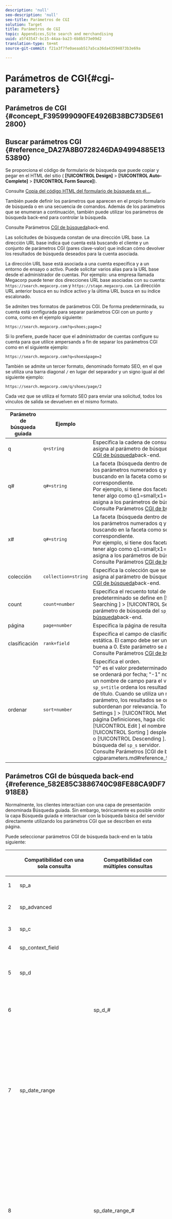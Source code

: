 ```yaml
---
description: 'null'
seo-description: 'null'
seo-title: Parámetros de CGI
solution: Target
title: Parámetros de CGI
topic: Appendices,Site search and merchandising
uuid: a5f43547-bc15-44aa-ba23-6b8b573e09d2
translation-type: tm+mt
source-git-commit: f21a3f7fe0aeaab517a5ca36da43594873b3e69a

---
```



# Parámetros de CGI{#cgi-parameters}

## Parámetros de CGI {#concept_F395999090FE4926B38BC73D5E612800}

## Buscar parámetros CGI {#reference_DA27A8B0728246DA94994885E1353890}

Se proporciona el código de formulario de búsqueda que puede copiar y pegar en el HTML del sitio ( **[!UICONTROL Design]** > **[!UICONTROL Auto-Complete]** > **[!UICONTROL Form Source]**).

Consulte [Copia del código HTML del formulario de búsqueda en el...](../c-about-auto-complete.md#task_A3A01EA800F24C0AA33902387E0362C7).

También puede definir los parámetros que aparecen en el propio formulario de búsqueda o en una secuencia de comandos. Además de los parámetros que se enumeran a continuación, también puede utilizar los parámetros de búsqueda back-end para controlar la búsqueda.

Consulte Parámetros [CGI de búsqueda](../c-appendices/c-cgiparameters.md#reference_582E85C3886740C98FE88CA9DF7918E8)back-end.

Las solicitudes de búsqueda constan de una dirección URL base. La dirección URL base indica qué cuenta está buscando el cliente y un conjunto de parámetros CGI (pares clave-valor) que indican cómo devolver los resultados de búsqueda deseados para la cuenta asociada.

La dirección URL base está asociada a una cuenta específica y a un entorno de ensayo o activo. Puede solicitar varios alias para la URL base desde el administrador de cuentas. Por ejemplo: una empresa llamada Megacorp puede tener dos direcciones URL base asociadas con su cuenta: `https://search.megacorp.com` y `https://stage.megacorp.com`. La dirección URL anterior busca en su índice activo y la última URL busca en su índice escalonado.

Se admiten tres formatos de parámetros CGI. De forma predeterminada, su cuenta está configurada para separar parámetros CGI con un punto y coma, como en el ejemplo siguiente:

`https://search.megacorp.com?q=shoes;page=2`

Si lo prefiere, puede hacer que el administrador de cuentas configure su cuenta para que utilice ampersands a fin de separar los parámetros CGI como en el siguiente ejemplo:

`https://search.megacorp.com?q=shoes&page=2`

También se admite un tercer formato, denominado formato SEO, en el que se utiliza una barra diagonal `/` en lugar del separador y un signo igual al del siguiente ejemplo:

`https://search.megacorp.com/q/shoes/page/2`

Cada vez que se utiliza el formato SEO para enviar una solicitud, todos los vínculos de salida se devuelven en el mismo formato.

| Parámetro de búsqueda guiada | Ejemplo | Descripción |
|--- |--- |--- |
| q | `q=string` | Especifica la cadena de consulta para la búsqueda. Este parámetro se asigna al parámetro de búsqueda del `sp_q` servidor.  Consulte Parámetros [CGI de búsqueda](../c-appendices/c-cgiparameters.md#reference_582E85C3886740C98FE88CA9DF7918E8)back-end. |
| q# | `q#=string` | La faceta (búsqueda dentro de un campo determinado) se realiza mediante los parámetros numerados q y x.  El parámetro q define el término que está buscando en la faceta como se indica en el parámetro x numerado correspondiente.<br>Por ejemplo, si tiene dos facetas con nombres de tamaño y color, puede tener algo como q1=small;x1=size;q2=red;x2=color.  Este parámetro se asigna a los parámetros de búsqueda del `sp_q_exact_#` servidor.  <br>Consulte Parámetros [CGI de búsqueda](../c-appendices/c-cgiparameters.md#reference_582E85C3886740C98FE88CA9DF7918E8)back-end. |
| x# | `q#=string` | La faceta (búsqueda dentro de un campo determinado) se realiza mediante los parámetros numerados q y x.  El parámetro q define el término que está buscando en la faceta como se indica en el parámetro x numerado correspondiente. <br>Por ejemplo, si tiene dos facetas con nombres de tamaño y color, puede tener algo como q1=small;x1=size;q2=red;x2=color.  Este parámetro se asigna a los parámetros de búsqueda del `sp_x_#` servidor.  <br>Consulte Parámetros [CGI de búsqueda](../c-appendices/c-cgiparameters.md#reference_582E85C3886740C98FE88CA9DF7918E8)back-end. |
| colección | `collection=string` | Especifica la colección que se usará para la búsqueda.  Este parámetro se asigna al parámetro de búsqueda del `sp_k` servidor.  Consulte Parámetros [CGI de búsqueda](../c-appendices/c-cgiparameters.md#reference_582E85C3886740C98FE88CA9DF7918E8)back-end. |
| count | `count=number` | Especifica el recuento total de resultados que se muestran.  El valor predeterminado se define en [!UICONTROL Settings ] > [!UICONTROL Searching ] > [!UICONTROL Searches ]. .  Este parámetro se asigna al parámetro de búsqueda del `sp_c` servidor.  Consulte Parámetros [CGI de búsqueda](../c-appendices/c-cgiparameters.md#reference_582E85C3886740C98FE88CA9DF7918E8)back-end. |
| página | `page=number` | Especifica la página de resultados que se devuelven. |
| clasificación | `rank=field` | Especifica el campo de clasificación que se usará para la clasificación estática.  El campo debe ser un campo de tipo Clasificación con relevancia buena a 0.  Este parámetro se asigna al parámetro `sp_sr` back-end.  Consulte Parámetros [CGI de búsqueda](../c-appendices/c-cgiparameters.md#reference_582E85C3886740C98FE88CA9DF7918E8)back-end. |
| ordenar | `sort=number` | Especifica el orden.<br>&quot;0&quot; es el valor predeterminado y ordena por puntuación de relevancia; &quot;1&quot; se ordenará por fecha; &quot;-1&quot; no se ordena.  Los usuarios pueden especificar un nombre de campo para el valor del `sp_s` parámetro.  Por ejemplo, `sp_s=title` ordena los resultados según los valores contenidos en el campo de título. Cuando se utiliza un nombre de campo para el valor de un ` sp_s ` parámetro, los resultados se ordenan por ese campo y luego se subordenan por relevancia.  To enable this feature, click [!UICONTROL Settings ] > [!UICONTROL Metadata ] > [!UICONTROL Definitions ]. En la página Definiciones, haga clic [!UICONTROL Add New Field ] o haga clic en [!UICONTROL Edit ] el nombre de un campo concreto. En la lista [!UICONTROL Sorting ] desplegable, seleccione [!UICONTROL Ascending ] o [!UICONTROL Descending ]. Este parámetro se asigna al parámetro de búsqueda del `sp_s` servidor. <br>Consulte Parámetros [CGI de búsqueda]back-end.(../c-appendices/c-cgiparameters.md#reference_582E85C3886740C98FE88CA9DF7918E8). |

## Parámetros CGI de búsqueda back-end {#reference_582E85C3886740C98FE88CA9DF7918E8}

Normalmente, los clientes interactúan con una capa de presentación denominada Búsqueda guiada. Sin embargo, teóricamente es posible omitir la capa Búsqueda guiada e interactuar con la búsqueda básica del servidor directamente utilizando los parámetros CGI que se describen en esta página.

Puede seleccionar parámetros CGI de búsqueda back-end en la tabla siguiente:
<table> 
 <thead> 
  <tr> 
   <th colname="col1" class="entry"> </th> 
   <th colname="col2" class="entry"> <p>Compatibilidad con una sola consulta </p> </th> 
   <th colname="col03" class="entry"> <p>Compatibilidad con múltiples consultas </p> </th> 
   <th colname="col3" class="entry"> <p>Ejemplos </p> </th> 
   <th colname="col4" class="entry"> <p>Descripción </p> </th> 
  </tr> 
 </thead>
 <tbody> 
  <tr> 
   <td colname="col1"> <p>1 </p> </td> 
   <td colname="col2"> <p>sp_a </p> </td> 
   <td colname="col03"> <p> </p> </td> 
   <td colname="col3"> <p> <span class="codeph"> sp_a= cadena </span> </p> </td> 
   <td colname="col4"> <p>Especifica la cadena de número de cuenta. Este parámetro es obligatorio y debe ser una cadena de número de cuenta válida. Puede encontrar la cadena del número de cuenta en <span class="uicontrol"> Configuración </span> &gt; Opciones de cuenta <span class="uicontrol"> &gt; </span> Configuración de la cuenta <span class="uicontrol"> </span>. </p> </td> 
  </tr> 
  <tr> 
   <td colname="col1"> <p>2 </p> </td> 
   <td colname="col2"> <p>sp_advanced </p> </td> 
   <td colname="col03"> <p> </p> </td> 
   <td colname="col3"> <p> <span class="codeph"> sp_advanced= 0 o 1 </span> </p> </td> 
   <td colname="col4"> <p>Si <span class="codeph"> sp_advanced=1 </span> se envía con una consulta, se utiliza para el formulario de búsqueda todo el código entre la etiqueta <span class="codeph"> &lt;search-if-advanced&gt; </span> y la etiqueta <span class="codeph"> &lt;/search-if-advanced&gt; </span> de la plantilla de búsqueda. Se ignora todo el código entre la etiqueta <span class="codeph"> &lt;search-if-not-advanced&gt; </span> y la etiqueta <span class="codeph"> &lt;/search-if-not-advanced&gt; </span> . Si se envía <span class="codeph"> sp_advanced=0 </span> (o cualquier otro valor), se ignora el bloque de plantilla &lt;search-if-advanced&gt; y se utiliza el bloque de plantilla &lt;search-if-not-advanced&gt;. </p> </td> 
  </tr> 
  <tr> 
   <td colname="col1"> <p>3 </p> </td> 
   <td colname="col2"> <p>sp_c </p> </td> 
   <td colname="col03"> <p> </p> </td> 
   <td colname="col3"> <p> <span class="codeph"> sp_c= número </span> </p> </td> 
   <td colname="col4"> <p>Especifica el recuento total de resultados que se van a mostrar. El valor predeterminado es 10. </p> </td> 
  </tr> 
  <tr> 
   <td colname="col1"> <p>4 </p> </td> 
   <td colname="col2"> <p>sp_context_field </p> </td> 
   <td colname="col03"> <p> </p> </td> 
   <td colname="col3"> <p> <code> sp_context_field= <i>field</i> </code> </p> </td> 
   <td colname="col4"> <p>Recopila información contextual para el campo dado. La información recopilada se muestra en los resultados de la búsqueda mediante la etiqueta de plantilla <span class="codeph"> &lt;search-context&gt; </span> . El valor predeterminado es <span class="codeph">body </span>. </p> </td> 
  </tr> 
  <tr> 
   <td colname="col1"> <p>5 </p> </td> 
   <td colname="col2"> <p>sp_d </p> </td> 
   <td colname="col03"> <p> </p> </td> 
   <td colname="col3"> <p> <span class="codeph"> sp_d= type </span> </p> </td> 
   <td colname="col4"> <p>Especifica el tipo de búsqueda de intervalo de fechas que se va a realizar. Los valores posibles para el tipo son cualquiera, lo que significa que no se realiza una búsqueda de intervalo de fechas, personalizado, lo que indica que se debe utilizar el valor de <span class="codeph"> sp_date_range </span> para determinar las fechas de búsqueda, y específico, lo que indica que los valores de <span class="codeph"> sp_start_day </span>, <span class="codeph"> sp_start_month </span>, <span class="codeph"> sp_start_year </span>, <span class="codeph"> sp_end_day </span><span class="codeph"> </span><span class="codeph"> </span> , sp_end_month y ss_end_year_year_year_year_ańana_aaaeo. para determinar el intervalo de fechas que se va a buscar. <span class="codeph"> sp_d </span> sólo es necesario si el formulario de búsqueda contiene la opción de buscar por un intervalo personalizado (por medio de <span class="codeph"> sp_date_range </span>) o por un intervalo de fechas de inicio y finalización específico. </p> </td> 
  </tr> 
  <tr> 
   <td colname="col1"> <p>6 </p> </td> 
   <td colname="col2"> <p> </p> </td> 
   <td colname="col03"> <p> sp_d_# </p> </td> 
   <td colname="col3"> <p> <span class="codeph"> sp_d_#= type </span> </p> </td> 
   <td colname="col4"> <p>Especifica el tipo de búsqueda de intervalo de fechas para la consulta <span class="codeph"> sp_q_# </span> correspondiente. El "#" se sustituye por un número entre 1 y 16 (por ejemplo, <span class="codeph"> sp_d_8 </span>, se aplica a la consulta numerada <span class="codeph"> sp_q_8 </span>). </p> <p>Puede establecer <span class="codeph"> el tipo </span> en cualquiera, lo que significa que no debe realizar una búsqueda de intervalo de fechas, personalizada, lo que indica que el valor de <span class="codeph"> sp_date_range_# </span> se utiliza para determinar las fechas de búsqueda y específicas, lo que indica que los valores en <span class="codeph"> sp_q_min_day_# </span>, <span class="codeph"> sp_q_min_month_# </span>, <span class="codeph"> sp_q_min_year_# </span><span class="codeph"> </span><span class="codeph"> </span><span class="codeph"> </span> , sp_q_max_day_# , sp_q_max_month_# , y sp__max_year_#  deben utilizarse para determinar el intervalo de fechas. El uso de <span class="codeph"> sp_d_# </span> sólo es necesario si el formulario de búsqueda contiene la opción de buscar por un intervalo personalizado (mediante <span class="codeph"> sp_date_range_# </span>) o por un intervalo de fechas de inicio y finalización específico. </p> </td> 
  </tr> 
  <tr> 
   <td colname="col1"> <p>7 </p> </td> 
   <td colname="col2"> <p>sp_date_range </p> </td> 
   <td colname="col03"> <p> </p> </td> 
   <td colname="col3"> <p> <code> sp_date_range= <i>number</i> </code> </p> </td> 
   <td colname="col4"> <p>Especifica un intervalo de fechas predefinido para aplicar a la búsqueda. Los valores buenos o iguales a cero especifican el número de días que se buscarán antes de hoy — por ejemplo, un valor de "0" especifica "hoy", un valor de "1" especifica "hoy y ayer", un valor de "30" especifica "en los últimos 30 días", y así sucesivamente. </p> <p>Los valores por debajo de cero especifican un intervalo personalizado de la siguiente manera: </p> <p>-1 = "Ninguno", lo mismo que especificar sin intervalo de fechas. </p> <p>-2 = "Esta semana", que busca de domingo a sábado de la semana actual. </p> <p>-3 = "Última semana", que busca de domingo a sábado de la semana anterior a la semana actual. </p> <p>-4 = "Este mes", que busca fechas dentro del mes actual. </p> <p>-5 = "Último mes", que busca fechas dentro del mes anterior al mes actual. </p> <p>-6 = "Este año", que busca fechas dentro del año actual. </p> <p>-7 = "Último año", que busca fechas dentro del año anterior al año en curso. </p> </td> 
  </tr> 
  <tr> 
   <td colname="col1"> <p>8 </p> </td> 
   <td colname="col2"> <p> </p> </td> 
   <td colname="col03"> <p>sp_date_range_# </p> </td> 
   <td colname="col3"> <p> <code> sp_date_range_#= <i>number</i> </code> </p> </td> 
   <td colname="col4"> <p>Especifica un intervalo de fechas predefinido para aplicar a la consulta <span class="codeph"> sp_q_# </span> correspondiente. El "#" se sustituye por un número entre 1 y 16 (por ejemplo, <span class="codeph"> sp_date_range_8 </span>, se aplica a la consulta numerada <span class="codeph"> sp_q_8 </span>). </p> <p>Los valores buenos o iguales a cero especifican el número de días de búsqueda anteriores a hoy. Por ejemplo, un valor de 0 especifica hoy; un valor de 1 especifica hoy y ayer; un valor de 30 especifica en los últimos 30 días, y así sucesivamente. </p> <p>Los valores por debajo de cero especifican un intervalo personalizado de la siguiente manera: </p> <p>-1 = "Ninguno", lo mismo que especificar sin intervalo de fechas. </p> <p>-2 = "Esta semana", que busca de domingo a sábado de la semana actual. </p> <p>-3 = "Última semana", que busca de domingo a sábado de la semana anterior a la semana actual. </p> <p>-4 = "Este mes", que busca fechas dentro del mes actual. </p> <p>-5 = "Último mes", que busca fechas dentro del mes anterior al mes actual. </p> <p>-6 = "Este año", que busca fechas dentro del año actual. </p> <p>-7 = "Último año", que busca fechas dentro del año anterior al año en curso. </p> </td> 
  </tr> 
  <tr> 
   <td colname="col1"> <p>9 </p> </td> 
   <td colname="col2"> <p>sp_dedupe_field </p> </td> 
   <td colname="col03"> <p> </p> </td> 
   <td colname="col3"> <p> <code> sp_dedupe_field= <i>fieldname</i> </code> </p> </td> 
   <td colname="col4"> <p>Especifica un solo campo en el que se desduplicarán los resultados de la búsqueda. Todos los resultados duplicados de ese campo se eliminan de los resultados de búsqueda. Por ejemplo, si para <span class="codeph"> sp_dedupe_field=title </span>, solo se muestra el resultado superior de un título determinado en los resultados de la búsqueda (ningún resultado tendrá el mismo contenido de campo de título). Para los campos de tipo multivalor (lista de permitidos), se utiliza todo el contenido del campo para la comparación. Sólo se puede especificar un campo. No se permite un "calificador de tabla" en el nombre del campo. </p> </td> 
  </tr> 
  <tr> 
   <td colname="col1"> <p>10 </p> </td> 
   <td colname="col2"> <p>sp_e </p> </td> 
   <td colname="col03"> <p> </p> </td> 
   <td colname="col3"> <p> <span class="codeph"> sp_e= número </span> </p> </td> 
   <td colname="col4"> <p>Especifica que la expansión automática de comodines debe realizarse para cualquier palabra de la cadena de consulta con más de caracteres numéricos. En otras palabras, <span class="codeph"> sp_e=5 </span> especifica que las palabras con 5 o más caracteres, como "consulta" o "número", deben expandirse con el carácter comodín '*', haciendo que la búsqueda sea equivalente a una búsqueda de "consulta*" o "número*". Las palabras con menos caracteres no se expanden, por lo que una búsqueda de "palabra" no tendría expansión automática de comodines. </p> </td> 
  </tr> 
  <tr> 
   <td colname="col1"> <p>11 </p> </td> 
   <td colname="col2"> <p> </p> </td> 
   <td colname="col03"> <p> sp_e_# </p> </td> 
   <td colname="col3"> <p> <span class="codeph"> sp_e_#= número </span> </p> </td> 
   <td colname="col4"> <p>Especifica que la expansión automática de caracteres comodín se produce para cualquier palabra de la cadena de consulta <span class="codeph"> sp_q_# </span> correspondiente con más de caracteres numéricos. En otras palabras, <span class="codeph"> sp_e_2=5 </span> especifica que las palabras con cinco o más caracteres en la cadena de consulta <span class="codeph"> sp_q_2 </span> , como "consulta" o "número", deben expandirse con el carácter comodín ' <span class="codeph"> * </span>', lo que equivale a una búsqueda de "consulta*" o "número*". Las palabras con menos caracteres no se expanden, por lo tanto una búsqueda de "palabra" en <span class="codeph"> sp_q_2 </span> no tendría expansión automática de comodines. </p> </td> 
  </tr> 
  <tr> 
   <td colname="col1"> <p>12 </p> </td> 
   <td colname="col2"> <p>sp_end_day, sp_end_month, sp_end_year </p> </td> 
   <td colname="col03"> <p> </p> </td> 
   <td colname="col3"> <p> <code> sp_end_day= <i>number</i>,sp_end_month= <i>number</i>, sp_end_year= <i>number</i> </code> </p> </td> 
   <td colname="col4"> <p>Este triplete de valores especifica el intervalo de fechas de finalización de la búsqueda y debe proporcionarse como un conjunto. </p> </td> 
  </tr> 
  <tr> 
   <td colname="col1"> <p>13 </p> </td> 
   <td colname="col2"> <p>sp_f </p> </td> 
   <td colname="col03"> <p> </p> </td> 
   <td colname="col3"> <p> <span class="codeph"> sp_f= cadena </span> </p> </td> 
   <td colname="col4"> <p>Especifica el conjunto de caracteres de las cadenas de parámetros de consulta (como <span class="codeph"> sp_q </span>). Esta cadena siempre debe coincidir con el conjunto de caracteres de la página que contiene el formulario de búsqueda. </p> </td> 
  </tr> 
  <tr> 
   <td colname="col1"> <p>14 </p> </td> 
   <td colname="col2"> <p>sp_field_table </p> </td> 
   <td colname="col03"> <p> </p> </td> 
   <td colname="col3"> <p> <code> sp_field_ table=table: field,field... </code> </p> </td> 
   <td colname="col4"> <p>Define una tabla de datos lógica que consta de los campos dados. Por ejemplo, una tabla con el nombre "elementos" que consta de los campos "color", "tamaño" y "precio" se definiría de la siguiente manera: </p> <p> <span class="codeph"> sp_field_table=items:color,tamaño,precio </span> </p> <p>Las tablas lógicas son más útiles junto con los campos que tienen activada la opción "Permitir listas" (en Configuración <span class="uicontrol"> &gt; </span> Metadatos <span class="uicontrol"> &gt; </span> Definiciones <span class="uicontrol"> </span>). Todos los parámetros CGI y las etiquetas de plantilla que toman un nombre de campo como valor pueden especificar opcionalmente un nombre de tabla seguido de "". antes del nombre del campo (por ejemplo, <span class="codeph"> sp_x_1=tablename.fieldname </span>). </p> <p>Por ejemplo, para realizar una búsqueda de documentos que contengan uno o varios elementos "rojos" en el tamaño "grande" (donde los elementos se representan como filas paralelas de metadatos), puede utilizar lo siguiente: </p> <p> <code> sp_q_exact_1=red&amp;sp_x_1=items.color&amp; sp_q_exact_2=large&amp;sp_x_2=items.size&amp;sp_field_table=items:color,size,price </code> </p> </td> 
  </tr> 
  <tr> 
   <td colname="col1"> <p>15 </p> </td> 
   <td colname="col2"> sp_i </td> 
   <td colname="col03"> <p> </p> </td> 
   <td colname="col3"> <p> <span class="codeph"> sp_i= <span class="varname"> valor </span></span> </p> </td> 
   <td colname="col4"> <p>Omite la búsqueda cuando se generan informes. </p> <p>Utilice esta consulta para enmascarar determinadas búsquedas del servidor, como las búsquedas que generó el usuario o las búsquedas que genera un administrador en el centro de miembros. Dado que un usuario final no genera estos tipos de búsquedas, no se muestran en varios informes de Adobe Search&amp;Promote. </p> <p>Los valores válidos son <span class="codeph"> sp_i=1 </span> y <span class="codeph"> sp_i=2 </span>. </p> </td> 
  </tr> 
  <tr> 
   <td colname="col1"> <p>16 </p> </td> 
   <td colname="col2"> <p>sp_k </p> </td> 
   <td colname="col03"> <p> </p> </td> 
   <td colname="col3"> <p> <span class="codeph"> sp_k= cadena </span> </p> </td> 
   <td colname="col4"> <p> Especifica la colección que se usará para la búsqueda. El valor predeterminado no es ninguna colección, lo que significa que la búsqueda debe incluir todo el sitio. </p> <p>Consulte <a href="../c-appendices/c-searchforms.md#reference_5A079AEEEFB84457892EF0870D0605C3" type="reference" format="dita" scope="local"> Uso de colecciones en formularios de búsqueda </a>. </p> </td> 
  </tr> 
  <tr> 
   <td colname="col1"> <p>17 </p> </td> 
   <td colname="col2"> <p>sp_l </p> </td> 
   <td colname="col03"> <p> </p> </td> 
   <td colname="col3"> <p> <span class="codeph"> sp_l= cadena </span> </p> </td> 
   <td colname="col4"> <p>Especifica el idioma de las cadenas de parámetros de consulta (como <span class="codeph"> sp_q </span>). La <i> cadena <span class="codeph"> </span></i> debe ser un ID de configuración regional estándar que contenga un código de idioma ISO-639, seguido opcionalmente por un código de país ISO-3166. Por ejemplo, "en" o "en_US" para inglés o "ja" o "ja_JP" para japonés. </p> </td> 
  </tr> 
  <tr> 
   <td colname="col1"> <p>18 </p> </td> 
   <td colname="col2"> <p>sp_literal </p> </td> 
   <td colname="col03"> <p> </p> </td> 
   <td colname="col3"> <p> <span class="codeph"> sp_literal= 0 o 1 </span> </p> </td> 
   <td colname="col4"> <p> Al establecer <span class="codeph"> sp_literal=1 </span> se desactivan temporalmente todas las funciones que puedan interpretar las palabras de la consulta. Con este parámetro, solo coinciden las palabras literales de la consulta, independientemente de los sinónimos, los formularios de palabras alternativas y la coincidencia de sonido. </p> <p>Tenga en cuenta que <span class="codeph"> sp_literal=0 no </span> tiene significado y se omite si se utiliza. </p> <p>Consulte <a href="../c-about-linguistics-menu/c-about-dictionaries.md#concept_B8028B71EC8144669614C64578EDB034" type="concept" format="dita" scope="local"> Acerca de los diccionarios </a>. </p> </td> 
  </tr> 
  <tr> 
   <td colname="col1"> <p>19 </p> </td> 
   <td colname="col2"> <p>sp_m </p> </td> 
   <td colname="col03"> <p> </p> </td> 
   <td colname="col3"> <p> <span class="codeph"> sp_m= número </span> </p> </td> 
   <td colname="col4"> <p> Especifica si se muestran los resúmenes. 1 es sí, 0 es no. El valor predeterminado es 1. </p> </td> 
  </tr> 
  <tr> 
   <td colname="col1"> <p>20 </p> </td> 
   <td colname="col2"> <p>sp_n </p> </td> 
   <td colname="col03"> <p> </p> </td> 
   <td colname="col3"> <p> <span class="codeph"> sp_n= número </span> </p> </td> 
   <td colname="col4"> <p> Especifica el número del resultado que inicia los resultados de búsqueda. El valor predeterminado es 1. </p> </td> 
  </tr> 
  <tr> 
   <td colname="col1"> <p>21 </p> </td> 
   <td colname="col2"> <p>sp_not_found_page </p> </td> 
   <td colname="col03"> <p> </p> </td> 
   <td colname="col3"> <p> <span class="codeph"> sp_not_found_page= url </span> </p> </td> 
   <td colname="col4"> <p> Especifica si se redirige a la dirección URL especificada si no hay resultados de búsqueda. </p> </td> 
  </tr> 
  <tr> 
   <td colname="col1"> <p>22 </p> </td> 
   <td colname="col2"> <p>sp_p </p> </td> 
   <td colname="col03"> <p> </p> </td> 
   <td colname="col3"> <p> <span class="codeph"> sp_p= any/all/phrase </span> </p> </td> 
   <td colname="col4"> <p> Especifica el tipo predeterminado de búsqueda que se va a realizar. El uso de <span class="codeph"> cualquier </span> medio busca documentos que contengan cualquier palabra de la cadena de consulta. El uso de <span class="codeph"> todo </span> significa buscar documentos que contengan todas las palabras de la cadena de consulta. El uso de <span class="codeph"> frase </span> significa que la cadena de consulta se trata como si fuera una frase citada y se omiten todas las comillas escritas por el usuario. </p> <p>Para <span class="codeph"> frase </span> y <span class="codeph"> todo </span>, la especificación de "+" y "-" antes de las palabras de búsqueda está deshabilitada y esos caracteres se omiten. Si <span class="codeph"> sp_p </span> no está presente, o si está establecido en una cadena vacía o cualquiera, se permiten prefijos de palabras estándar "+" y "-". </p> <p>Consulte la descripción de las sugerencias de búsqueda para obtener más información sobre el uso de más ("+") y menos ("-") en las búsquedas. </p> <p>Consulte <a href="../c-about-settings-menu/c-about-searching-menu.md#concept_207105CF26B1448F8A3D223787C56AB8" type="concept" format="dita" scope="local">Acerca de las búsquedas </a>. </p> <p>Consulte el formulario de búsqueda avanzada de ejemplo para ver ejemplos sobre el uso del parámetro <span class="codeph"> sp_p </span> . </p> <p>Consulte <a href="../c-appendices/c-searchforms.md#reference_82E1051918744EBA88A01E9E6AE42C4A" type="reference" format="dita" scope="local"> Ejemplo de formulario de búsqueda avanzada </a>. </p> </td> 
  </tr> 
  <tr> 
   <td colname="col1"> <p>23 </p> </td> 
   <td colname="col2"> <p> </p> </td> 
   <td colname="col03"> <p> sp_p_# </p> </td> 
   <td colname="col3"> <p> <span class="codeph"> sp_p_#= any/all/phrase </span> </p> </td> 
   <td colname="col4"> <p>Especifica el tipo predeterminado de búsqueda que se realizará con la consulta <span class="codeph"> sp_q_# </span> correspondiente. El "#" se sustituye por un número entre 1 y 16 (por ejemplo, <span class="codeph"> sp_p_8 </span> se aplica a la consulta numerada <span class="codeph"> sp_q_8 </span>). El uso de <span class="codeph"> cualquier </span> significa que se devuelven documentos que contienen cualquier palabra de la cadena de consulta. El uso de <span class="codeph"> todo </span> significa que se devuelven documentos que contienen todas las palabras de la cadena de consulta. El uso de <span class="codeph"> frase </span> significa tratar la cadena de consulta como si fuera una frase completa (y se omiten todas las comillas escritas por el usuario). </p> <p>Si especifica <span class="codeph"> todo </span> o <span class="codeph"> frase </span>, se omiten los signos más y menos antes de las palabras de búsqueda. Si <span class="codeph"> sp_p_# </span> se omite, o si se define en una cadena vacía o en cualquier <span class="codeph"> , se permiten los prefijos </span>estándar "+" y "-". </p> </td> 
  </tr> 
  <tr> 
   <td colname="col1"> <p>24 </p> </td> 
   <td colname="col2"> <p>sp_pt </p> </td> 
   <td colname="col03"> <p> </p> </td> 
   <td colname="col3"> <p> <code> sp_pt= <i>exact/equivalent/compatible</i> </code> </p> </td> 
   <td colname="col4"> <p> Especifica el tipo de coincidencia de objetivo que se va a aplicar. El uso de <span class="codeph"> exacto </span> significa que el objetivo de producción solo coincide en documentos que coinciden exactamente con la cadena de consulta dentro del contenido de destino. El uso de <span class="codeph"> equivalentes </span> es igual que exacto, excepto que el orden de las palabras no es importante. El uso de <span class="codeph"> compatible </span> establece automáticamente el tipo de coincidencia de objetivo en función del valor del <span class="codeph"> parámetro sp_p </span> . El uso de <span class="codeph"> exacto </span> se utiliza si <span class="codeph"> sp_p </span> es <span class="codeph"> todo </span> o <span class="codeph"> frase </span>, de lo contrario <span class="codeph"> equivalente </span> . El valor predeterminado de <span class="codeph"> sp_pt </span> es <span class="codeph"> compatible </span>. </p> </td> 
  </tr> 
  <tr> 
   <td colname="col1"> <p>25 </p> </td> 
   <td colname="col2"> <p> </p> </td> 
   <td colname="col03"> <p>sp_pt_# </p> </td> 
   <td colname="col3"> <p> <code> sp_pt_#= <i>exact/equivalent/compatible</i> </code> </p> </td> 
   <td colname="col4"> <p>Especifica el tipo de coincidencia de objetivos que se aplicará con la consulta <span class="codeph"> sp_q_# </span> correspondiente. El "#" se sustituye por un número entre 1 y 16 (por ejemplo, <span class="codeph"> sp_p_8 </span> se aplica a la consulta numerada <span class="codeph"> sp_q_8 </span>). El uso de <span class="codeph"> exacto </span> significa que el objetivo de producción solo coincide en documentos que coinciden exactamente con la cadena de consulta dentro del contenido de destino. El uso de <span class="codeph"> equivalentes </span> es como <span class="codeph"> exacto </span>, excepto que el orden de las palabras no es importante. El uso de <span class="codeph"> compatible </span> establece automáticamente el tipo de coincidencia de objetivo en función del valor del parámetro <span class="codeph"> sp_p_# </span> correspondiente: <span class="codeph"> exacto </span> se utiliza si <span class="codeph"> sp_p_# </span> es todo o frase; de lo contrario, se <span class="codeph"> utiliza </span> equivalente. El valor predeterminado de <span class="codeph"> sp_pt_# </span> es <span class="codeph"> compatible </span>. </p> </td> 
  </tr> 
  <tr> 
   <td colname="col1"> <p>26 </p> </td> 
   <td colname="col2"> <p>sp_q </p> </td> 
   <td colname="col03"> <p> </p> </td> 
   <td colname="col3"> <p> <span class="codeph"> sp_q= cadena </span> </p> </td> 
   <td colname="col4"> <p> Especifica la cadena de consulta para la búsqueda. Una cadena vacía no produce ningún resultado. </p> </td> 
  </tr> 
  <tr> 
   <td colname="col1"> <p>27 </p> </td> 
   <td colname="col2"> <p> </p> </td> 
   <td colname="col03"> <p>sp_q_# </p> </td> 
   <td colname="col3"> <p> <span class="codeph"> sp_q_#= texto </span> </p> </td> 
   <td colname="col4"> <p>Este parámetro permite la creación de varias consultas en los formularios de búsqueda. El parámetro <span class="codeph"> sp_q_# </span> contiene la cadena de consulta que se utilizará en la consulta numerada dada. Una solicitud de búsqueda puede hacer referencia a hasta 16 consultas numeradas diferentes ( <span class="codeph"> sp_q_1 </span> a <span class="codeph"> sp_q_16 </span>). </p> <p>Por ejemplo, al enviar el siguiente formulario se devuelven todos los documentos que contienen las palabras "bueno" y "libros". </p> <p> <code class="syntax html"> Search&nbsp;for:&nbsp;&lt;input&nbsp;type="text"&nbsp;name="sp_q"&nbsp;value="great"&gt; 
      Search&nbsp;for:&nbsp;&lt;input&nbsp;type="text"&nbsp;name="sp_q_1"&nbsp;value="books"&gt; </code> </p> </td> 
  </tr> 
  <tr> 
   <td colname="col1"> <p>28 </p> </td> 
   <td colname="col2"> <p>sp_q_day, sp_q_month, sp_q_year </p> </td> 
   <td colname="col03"> <p> sp_q _day_#, sp_q _month_#, sp_q_year_# </p> </td> 
   <td colname="col3"> <p> <span class="codeph"> sp_q_day= valor entero </span> </p> <p> <span class="codeph"> sp_q_month= valor entero </span> </p> <p> <span class="codeph"> sp_q_year= valor entero </span> </p> <p> <span class="codeph"> sp_q_day_#= valor entero </span> </p> <p> <span class="codeph"> sp_q_month_#= valor entero </span> </p> <p> <span class="codeph"> sp_q_year_#= valor entero </span> </p> </td> 
   <td colname="col4"> <p>Estos parámetros se utilizan para especificar una fecha exacta para una consulta en particular. Los parámetros <span class="codeph"> sp_q_day </span>, <span class="codeph"> sp_q_month </span>y <span class="codeph"> sp_q_year </span> se aplican a la consulta principal ( <span class="codeph"> sp_q </span>). </p> <p>El <span class="codeph"> # </span>parámetro se sustituye por un número entre 1 y 16 (por ejemplo, <span class="codeph"> sp_q_day_6 </span>, que se aplica a la consulta numerada <span class="codeph"> sp_q_6 </span>). De forma predeterminada, se buscan todas las fechas en relación con la hora media de Greenwich. </p> <p>La siguiente sección del código permite al usuario buscar la palabra "naranja" en documentos con fecha de "Ene. 1ro, 2000" en un campo definido por el usuario llamado <span class="codeph"> Fecha de publicación </span>: </p> <p> <code class="syntax html"> &lt;input&nbsp;type="hidden"&nbsp;name="sp_x_1"&nbsp;value="PublishDate"&gt; Search&nbsp;for:&nbsp;&lt;input&nbsp;type="text"&nbsp;name="sp_q"&nbsp;value="orange"&gt;On&nbsp;:&nbsp;&lt;input&nbsp;type="text"&nbsp;name="sp_q_day_1"&nbsp;size="2"&nbsp;value="1"&gt;&nbsp;Day&lt;input&nbsp;type="text"&nbsp;name="sp_q_month_1"&nbsp;size="2"&nbsp;value="1"&gt;&nbsp;Month &lt;input&nbsp;type="text"&nbsp;name="sp_q_year_1"&nbsp;size="4"&nbsp;value="2000"&gt;&nbsp;Year&nbsp; </code> </p> </td> 
  </tr> 
  <tr> 
   <td colname="col1"> <p>29 </p> </td> 
   <td colname="col2"> <p>sp_q_location </p> </td> 
   <td colname="col03"> <p>sp_q_location_# </p> </td> 
   <td colname="col3"> <p> <code> sp_q_location=<i>latitude/longitude</i> OR <i>areacode</i> OR <i>zipcode</i> </code> </p> <p> <code> sp_q_location_#= <i>latitude/longitude</i> OR <i>areacode</i> OR <i>zipcode</i> </code> </p> </td> 
   <td colname="col4"> <p>Estos parámetros asocian una ubicación con la consulta principal o numerada. El uso de <span class="codeph"> sp_q_location </span> afecta a la consulta principal, <span class="codeph"> sp_q_location_# </span> (donde <span class="codeph"> # </span> se reemplaza por un número del 1 al 16), afecta a la consulta numerada dada. Estos parámetros se utilizan para realizar búsquedas de proximidad de distancia mínima y/o máxima en comparación con los datos de ubicación indizados para cada página del sitio. El formato del valor determina su interpretación. </p> <p>Un valor en la forma DDD (tres dígitos) se interpreta como un código de área telefónica de EE.UU.; un valor en el formulario DDDD o DDDDD-DDDD se interpreta como un código postal de EE.UU.; y un valor en la forma ±DD.DDDD±DDD.DDDD se interpreta como un par de latitud/longitud. Los signos son obligatorios para cada valor. Por ejemplo, +38.6317+120.5509 especifica la latitud 38.6317, la longitud 120.5509. </p> <p>Consulte <a href="../c-appendices/r-about-proximity-search.md#reference_45AC6BB50609431ABD31DA46EE65360D" type="reference" format="dita" scope="local"> Acerca de la búsqueda de proximidad </a>. </p> </td> 
  </tr> 
  <tr> 
   <td colname="col1"> <p>30 </p> </td> 
   <td colname="col2"> <p>sp_q_max_relevant_distance </p> </td> 
   <td colname="col03"> <p>sp_q_max_relevant_distance _# </p> </td> 
   <td colname="col3"> <p> <code> sp_q_max_relevant_distance= <i>value</i> </code> </p> <p> <code> sp_q_max_relevant_distance_#= <i>value</i> </code> </p> </td> 
   <td colname="col4"> <p>Estos parámetros controlan el cálculo de relevancia aplicado a las búsquedas de proximidad. El uso de <span class="codeph"> sp_q_max_relevant_distance </span> afecta a la consulta principal, <span class="codeph"> sp_q_max_relevant_distance_# </span> (donde <span class="codeph"> # </span> se reemplaza por un número del 1 al 16), afecta a la consulta numerada dada. </p> <p>El valor predeterminado de <span class="codeph"> sp_q_max_relevant_distance </span> es 100. </p> <p>Una puntuación de relevancia perfecta para el componente de proximidad representaría una distancia de 0. Una puntuación de relevancia mínima para el componente de proximidad representaría una distancia justo por encima del valor <span class="codeph"> sp_q_max_relevant_distance_# </span> especificado. </p> <p>Consulte <a href="../c-appendices/r-about-proximity-search.md#reference_45AC6BB50609431ABD31DA46EE65360D" type="reference" format="dita" scope="local"> Acerca de la búsqueda de proximidad </a>. </p> </td> 
  </tr> 
  <tr> 
   <td colname="col1"> <p>31 </p> </td> 
   <td colname="col2"> <p>sp_q_min_day, sp_q_min_month, sp_q_min_year </p> <p>sp_q_max_day, sp_q_max_month, sp_q_max_year </p> </td> 
   <td colname="col03"> <p>sp_q_min_day_#, sp_q_min_month_#, sp_q_min_year_# </p> <p> sp_q_max_day_#, sp_q_max_month_#, sp_q_max_year_# </p> </td> 
   <td colname="col3"> <p> <code> sp_q_min_day=<i>integer value</i> </code> </p> <p> <code> sp_q_min_month=<i>integer value</i> </code> </p> <p> <code> sp_q_min_year=<i>integer value</i> </code> </p> <p> <code> sp_q_max_day=<i>integer value</i> </code> </p> <p> <code> sp_q_max_month=<i>integer value</i> </code> </p> <p> <code> sp_q_max_year=<i>integer value</i> </code> </p> <p> <code> sp_q_min_day_#=<i>integer value</i> </code> </p> <p> <code> sp_q_min_month_#=<i>integer value</i> </code> </p> <p> <code> sp_q_min_year_#=<i>integer value</i> </code> </p> <p> <code> sp_q_max_day_#=<i>integer value</i> </code> </p> <p> <code> sp_q_max_month_#=<i>integer value</i> </code> </p> <p> <code> sp_q_max_year_#=<i>integer value</i> </code> </p> </td> 
   <td colname="col4"> <p>Estos parámetros se utilizan para establecer intervalos de fechas mínimos y máximos para una consulta en particular. Los parámetros <span class="codeph"> sp_q_min_day </span>, <span class="codeph"> sp_q_min_month </span>, <span class="codeph"> sp_q_min_year </span>, <span class="codeph"> sp_q_max_day </span>, <span class="codeph"> sp_q_max_month </span><i></i> <span class="codeph"> </span>ysp_max_year se aplican a la consulta principal ( sp_q_q ). </p> <p>El <span class="codeph"> # </span>en el nombre del parámetro se reemplaza por un número entre 1 y 16 (por ejemplo, <span class="codeph"> sp_q_min_day_6 </span> se aplica a la consulta numerada <span class="codeph"> sp_q_6 </span>). </p> <p>Es legal especificar solamente una fecha mínima, solamente una fecha máxima o tanto una fecha mínima como una fecha máxima. Sin embargo, para un conjunto mínimo o máximo determinado, deben especificarse los tres parámetros de fecha (día, mes y año). De forma predeterminada, se buscan todas las fechas en relación con la hora media de Greenwich. </p> <p>La siguiente sección de código permite al usuario buscar la palabra "naranja" en documentos con una fecha entre el 1 de enero de 2000 y el 31 de diciembre de 2000 en un campo definido por el usuario llamado <span class="codeph"> Fecha de publicación </span>: </p> <p> <code class="syntax html"> &lt;input&nbsp;type="hidden"&nbsp;name="sp_x_1"&nbsp;value="PublishDate"&gt;Search&nbsp;for:&nbsp;&lt;input&nbsp;type="text"&nbsp;name="sp_q"&nbsp;value="orange"&gt;Between:&nbsp;&lt;input&nbsp;type="text"&nbsp;name="sp_q_min_day_1"&nbsp;size="2"&nbsp;value="1"&gt;&nbsp;Start&nbsp;Day&lt;input&nbsp;type="text"&nbsp;name="sp_q_min_month_1"&nbsp;size="2"&nbsp;value="1"&gt;&nbsp;Start&nbsp;Month 
      &lt;input&nbsp;type="text"&nbsp;name="sp_q_min_year_1"&nbsp;size="4"&nbsp;value="2000"&gt;&nbsp;Start&nbsp;Year 
      And:&nbsp;&lt;input&nbsp;type="text"&nbsp;name="sp_q_max_day_1"&nbsp;size="2"&nbsp;value="31"&gt;&nbsp;End&nbsp;Day 
      &lt;input&nbsp;type="text"&nbsp;name="sp_q_max_month_1"&nbsp;size="2"&nbsp;value="12"&gt;&nbsp;End&nbsp;Month 
      &lt;input&nbsp;type="text"&nbsp;name="sp_q_max_year_1"&nbsp;size="4"&nbsp;value="2000"&gt;&nbsp;End&nbsp;Year </code> </p> </td> 
  </tr> 
  <tr> 
   <td colname="col1"> <p>32 </p> </td> 
   <td colname="col2"> <p>sp_q_min, sp_q_max </p> </td> 
   <td colname="col03"> <p>sp_q _min_#, sp_q _max_#, sp_q _exacto_# </p> </td> 
   <td colname="col3"> <p> <span class="codeph"> sp_q_min= valor </span> </p> <p> <span class="codeph"> sp_q_max= valor </span> </p> <p> <span class="codeph"> sp_q_min_#= valor </span> </p> <p> <span class="codeph"> sp_q_max_#= valor </span> </p> <p> <span class="codeph"> sp_q_exacto_#=value </span> </p> </td> 
   <td colname="col4"> <p>Estos parámetros especifican un valor mínimo (y/o máximo) que se aplicará a la consulta principal o numerada. El uso de <span class="codeph"> sp_q_min </span>, <span class="codeph"> sp_q_max </span>y <span class="codeph"> sp_q_exacto </span> afecta a la consulta principal ( <span class="codeph"> sp_q </span>). </p> <p>Reemplace <span class="codeph"> # </span>en el nombre del parámetro con un número entre 1 y 16 (por ejemplo, <span class="codeph"> sp_q_min_8 </span> se aplica a la consulta numerada <span class="codeph"> sp_q_8 </span>). </p> <p>El uso de <span class="codeph"> sp_q_exacto_# </span> es abreviado para especificar <span class="codeph"> sp_q_min_# </span> y <span class="codeph"> sp_q_max_# </span> con el mismo valor. Si se especifica <span class="codeph"> sp_q_exacto_# </span> , se omiten los parámetros correspondientes de <span class="codeph"> sp_q_min_# </span> o <span class="codeph"> sp_q_max_# </span> . </p> <p>Los parámetros <span class="codeph"> sp_q_min_# </span>, <span class="codeph"> sp_q_max_# </span> y <span class="codeph"> sp_q_exacto_# </span> pueden especificar opcionalmente varios valores separados por "|". Por ejemplo, para buscar documentos que contengan el valor verde o rojo en el campo "color": <span class="codeph"> ...&amp;sp_q_exacto_1=green|red&amp;sp_x_1=color </span>. </p> </td> 
  </tr> 
  <tr> 
   <td colname="col1"> <p>33 </p> </td> 
   <td colname="col2"> <p>sp_q_nocp </p> </td> 
   <td colname="col03"> <p>sp_q _nocp _# </p> </td> 
   <td colname="col3"> <p> <span class="codeph"> sp_q_nocp= 1 o 0 </span> </p> <p> <span class="codeph"> sp_q_nocp_#= 1 o 0 </span> </p> </td> 
   <td colname="col4"> <p>El valor predeterminado del parámetro es <span class="codeph"> 0 </span> , lo que significa que se realizan expansiones de frase común. </p> <p>Cuando se establece en <span class="codeph"> 1 </span> para la consulta de búsqueda correspondiente, no se realizan las expansiones de frases comunes. </p> <p>El uso de <span class="codeph"> sp_q_nocp </span> afecta al parámetro de consulta de búsqueda principal <span class="codeph"> sp_q </span>. Para aplicar este parámetro a una consulta de búsqueda numerada, reemplace <span class="codeph"> # </span> en el nombre del parámetro por el número correspondiente. Por ejemplo, <span class="codeph"> sp_q_nocp_8 </span> se aplica a la consulta de búsqueda numerada <span class="codeph"> sp_q_8 </span>. </p> <p> 
     <!--See also <xref href="c_about_common_phrases.xml#concept_4946E53586DF492EAEB1B7F757FD440F" format="dita" scope="local">About Common Phrases</xref>--> </p> </td> 
  </tr> 
  <tr> 
   <td colname="col1"> <p>34 </p> </td> 
   <td colname="col2"> <p>sp_q_required </p> </td> 
   <td colname="col03"> <p>sp_q_required _# </p> </td> 
   <td colname="col3"> <p> <span class="codeph"> sp_q_required= 1 o 0 o -1 </span> </p> <p> <span class="codeph"> sp_q_required_#= 1 o 0 o -1 </span> </p> </td> 
   <td colname="col4"> <p>Este parámetro determina si una coincidencia debe (1), puede (0) o no debe (-1) producirse en la consulta correspondiente para que se devuelva un documento en la página de resultados. </p> <p>El uso de <span class="codeph"> sp_q_required </span> afecta a la consulta principal ( <span class="codeph"> sp_q </span>). </p> <p>Para aplicar a una consulta numerada, reemplace el <span class="codeph"> # </span> en el nombre del parámetro por el número correspondiente (por ejemplo, <span class="codeph"> sp_q_required_8 </span> se aplica a la consulta numerada <span class="codeph"> sp_q_8 </span>). El valor predeterminado del parámetro es 1 (debe coincidir). </p> <p>Para buscar documentos que contengan la palabra "calc" pero NO contengan "mac", "win" o "all" en el campo "platform" definido por el usuario, el formulario de búsqueda HTML podría contener las siguientes líneas: </p> <p> <code class="syntax html"> &lt;input&nbsp;type="hidden"&nbsp;name="sp_x_1"&nbsp;value="platform"&gt; 
      Search&nbsp;for:&nbsp;&lt;input&nbsp;type="text"&nbsp;name="sp_q"&nbsp;value="calc"&gt; 
      Exclude:&nbsp;&lt;input&nbsp;type="text"&nbsp;name="sp_q_1"&nbsp;value="mac&nbsp;win&nbsp;all"&gt; 
      &lt;input&nbsp;type="hidden"&nbsp;name="sp_q_required_1"&nbsp;value="-1"&gt; </code> </p> </td> 
  </tr> 
  <tr> 
   <td colname="col1"> <p>35 </p> </td> 
   <td colname="col2"> <p>sp_redirect_if_one_result </p> </td> 
   <td colname="col03"> <p> </p> </td> 
   <td colname="col3"> <p> <code> sp_redirect_ 
      if_one_result= <i>0 or 1</i> </code> </p> </td> 
   <td colname="col4"> <p>Especifica si se redirige a la dirección URL del resultado de búsqueda si solo hay un resultado de búsqueda. </p> </td> 
  </tr> 
  <tr> 
   <td colname="col1"> <p>36 </p> </td> 
   <td colname="col2"> <p>sp_referrer </p> </td> 
   <td colname="col03"> <p> </p> </td> 
   <td colname="col3"> <p> <span class="codeph"> sp_referrer= url </span> </p> </td> 
   <td colname="col4"> <p>Especifica la dirección URL del referente para la búsqueda. Útil para las reglas de reescritura de búsqueda donde los resultados de búsqueda se vinculan al mismo sitio que el formulario de búsqueda. </p> <p>El valor predeterminado es el valor CGI HTTP_REFERRER estándar que proporciona el explorador. </p> </td> 
  </tr> 
  <tr> 
   <td colname="col1"> <p>37 </p> </td> 
   <td colname="col2"> <p>sp_ro </p> </td> 
   <td colname="col03"> <p> </p> </td> 
   <td colname="col3"> <p> <span class="codeph"> sp_ro= <span class="varname"> campo </span>: <span class="varname"> relevancia </span></span> </p> </td> 
   <td colname="col4"> <p>Permite el control de relevancia, por nombre de campo y tiempo de búsqueda opcional. La <span class="codeph"> cadena "ro" </span> en el nombre del parámetro significa "relevancia". El parámetro acepta uno o más nombres de campo, seguido de dos puntos de carácter, seguido de un valor de relevancia de 0 a 10. </p> <p>Por ejemplo, para establecer el valor de relevancia del nombre de campo "body" en 10, en el momento en que un cliente realice una búsqueda, el parámetro aparecerá de la siguiente manera: </p> <p> <span class="codeph"> sp_ro=body:10 </span> </p> <p>O bien, para especificar varias anulaciones de relevancia de campo en la cadena de parámetro, puede utilizar un delimitador de barra vertical. Por ejemplo, para establecer el valor de relevancia de los nombres de campo "body" y "title" en 9, en el momento en que un cliente realice una búsqueda, el parámetro aparecerá de la siguiente manera: </p> <p> <span class="codeph"> sp_ro=body:9|title:9 </span> </p> <p> <p>Nota:  Especificar un campo que no esté involucrado en la búsqueda asociada no tiene ningún efecto. Por ejemplo, si establece <span class="codeph"> sp_ro=title:10 </span>, pero no se busca en el nombre del <span class="codeph"> campo de </span> título, el parámetro <span class="codeph"> sp_ro </span> no tendrá ningún efecto. En otras palabras, si se especifica un nombre de campo con el parámetro <span class="codeph"> sp_ro </span> , no se buscará automáticamente ese campo; en su lugar, solo anula la configuración de relevancia asociada a ese campo. </p> </p> <p>Consulte <a href="../c-about-settings-menu/c-about-metadata-menu.md#task_0A7657B63596421BB6DB3ED44F827AB3" type="task" format="dita" scope="local"> Edición de campos de etiquetas meta predefinidos o definidos por el usuario </a>. </p> <p>Consulte <a href="../c-about-rules-menu/c-about-query-cleaning-rules.md#concept_17F3CDDC3C8A4128AF092A82B777B86C" type="concept" format="dita" scope="local"> Acerca de las reglas de limpieza de consultas </a>. </p> </td> 
  </tr> 
  <tr> 
   <td colname="col1"> <p>38 </p> </td> 
   <td colname="col2"> <p>sp_s </p> </td> 
   <td colname="col03"> <p> </p> </td> 
   <td colname="col3"> <p> <span class="codeph"> sp_s= número </span> </p> </td> 
   <td colname="col4"> <p>Especifica el orden. Cero (0) es el valor predeterminado y significa ordenar por puntuación de relevancia. Uno (1) significa ordenar por fecha y -1 significa no ordenar. </p> <p>Puede especificar un nombre de campo para el valor del parámetro <span class="codeph"> sp_s </span> . Por ejemplo, <span class="codeph"> sp_s=title </span> ordena los resultados según los valores contenidos en el campo de título. Cuando se utiliza un nombre de campo para el valor de un parámetro <span class="codeph"> sp_s </span> , los resultados se ordenan por ese campo y luego se subordenan por relevancia. </p> <p>Defina la opción Ordenar para el campo al que se hace referencia en <span class="uicontrol"> Ascendente </span> o <span class="uicontrol"> Descendente </span> en Configuración <span class="uicontrol"> &gt; </span> Metadatos <span class="uicontrol"> &gt; </span> Definiciones <span class="uicontrol"> </span> para activar esta función. </p> <p>También puede asignar varios campos de ordenación a una sola consulta estableciendo el parámetro <span class="codeph"> sp_s </span> varias veces en el formulario de búsqueda. Las siguientes líneas de plantilla establecen los resultados de búsqueda que se ordenarán primero por nombre del artista, luego por nombre del álbum y, a continuación, por nombre de la pista. </p> <p> <code class="syntax html"> &lt;input&nbsp;type="hidden"&nbsp;name="sp_s"&nbsp;value="artist"&gt; 
      &lt;input&nbsp;type="hidden"&nbsp;name="sp_s"&nbsp;value="album"&gt; 
      &lt;input&nbsp;type="hidden"&nbsp;name="sp_s"&nbsp;value="track"&gt; 
      Search&nbsp;for:&nbsp;&lt;input&nbsp;type="text"&nbsp;name="sp_q"&nbsp;value="Music&nbsp;Search"&gt; </code> </p> <p>También es posible ordenar los datos de campo coincidentes de la tabla especificando un calificador de nombre de tabla antes del nombre del campo, por ejemplo, items.price. Consulte el parámetro <span class="codeph"> sp_field_table </span> para obtener más información sobre la coincidencia de tablas. </p> <p>Si realiza una búsqueda por proximidad, puede ordenar los resultados según la proximidad especificando un "campo de salida de proximidad". </p> <p>Consulte <a href="../c-appendices/r-about-proximity-search.md#reference_45AC6BB50609431ABD31DA46EE65360D" type="reference" format="dita" scope="local"> Acerca de la búsqueda de proximidad </a>. </p> </td> 
  </tr> 
  <tr> 
   <td colname="col1"> <p>39 </p> </td> 
   <td colname="col2"> <p>sp_sr </p> </td> 
   <td colname="col03"> <p> </p> </td> 
   <td colname="col3"> <p> <span class="codeph"> sp_sr= field </span> </p> </td> 
   <td colname="col4"> <p>Especifica el campo de clasificación que se usará para la clasificación estática. El campo debe ser un campo de tipo Clasificación con relevancia buena a 0. Si no se proporciona ningún parámetro <span class="codeph"> sp_sr </span> para la consulta, se selecciona automáticamente un campo de tipo Clasificación. </p> <p>Para deshabilitar la clasificación estática de una consulta en particular, incluya un valor NULL para <span class="codeph"> sp_sr </span> (por ejemplo, <span class="codeph"> &lt;input type="hidden" name="sp_sr" value=""&gt; </span>). </p> </td> 
  </tr> 
  <tr> 
   <td colname="col1"> <p>40 </p> </td> 
   <td colname="col2"> <p>sp_sfvl_field </p> </td> 
   <td colname="col03"> <p> </p> </td> 
   <td colname="col3"> <p> <span class="codeph"> sp_sfvl_field= string </span> </p> </td> 
   <td colname="col4"> <p>Especifica el nombre de un campo que se utilizará junto con la etiqueta <span class="codeph"> &lt;search-field-value-list&gt; </span> en la plantilla de búsqueda. </p> <p>Puede especificar varios parámetros <span class="codeph"> sp_sfvl_field </span> . </p> </td> 
  </tr> 
  <tr> 
   <td colname="col1"> <p>41 </p> </td> 
   <td colname="col2"> <p> sp_sfvl_df_count </p> </td> 
   <td colname="col03"> <p> </p> </td> 
   <td colname="col3"> <p> <span class="codeph"> sp_sfvl_df_count= <span class="varname"> &lt;valor_entero&gt; </span></span> </p> </td> 
   <td colname="col4"> <p> 
     <!--NEW 2/2/2014-->Solicita hasta <span class="codeph"> &lt;integer_value&gt; <span class="varname"> </span></span> campos de búsqueda-campo-valor-lista <span class="codeph"> </span> de facetas dinámicas para esta búsqueda. </p> <p>El valor predeterminado es 0. El valor máximo permitido es el número actual de campos de facetas dinámicas, recuento de campos de facetas dinámicas definido para un índice determinado. Los valores enteros inferiores a 0 se tratan como 0. Los valores enteros especificados arriba <span class="codeph"> dynamic-facet-field-count </span> se limitan al recuento de campos de facetas <span class="codeph"> dinámicas </span>. Se omiten los valores no enteros; se tratan como el valor predeterminado. </p> <p>La búsqueda de una fracción dada se limita con un valor máximo permitido <span class="codeph"> sp_sfvl_df_count </span> del valor de recuento de campos de facetas <span class="codeph"> dinámicas de esta fracción </span> . Al combinar los resultados de la fracción, el valor máximo efectivo de <span class="codeph"> sp_sfvl_df_count </span> es el máximo de sp_sfvl_df_count real <span class="codeph"> </span> en todas las divisiones. </p> <p>Consulte <a href="../c-about-design-menu/c-about-dynamic-facets.md#task_D17F484130E448258100BAC1EEC53F39" format="dita" scope="local"> Configuración de facetas dinámicas </a>. </p> </td> 
  </tr> 
  <tr> 
   <td colname="col1"> <p>42 </p> </td> 
   <td colname="col2"> <p> sp_sfvl_df_exclude </p> </td> 
   <td colname="col03"> <p> </p> </td> 
   <td colname="col3"> <p> </p> <p> <span class="codeph"> sp_sfvl_df_exclude= &lt; <span class="varname"> nombre_campo </span>&gt;[|&lt; <span class="varname"> nombre_campo </span> </span>&gt;|... </p> </td> 
   <td colname="col4"> <p> Especifica una lista de campos de facetas dinámicas específicos para excluir de la consideración de esta búsqueda. </p> <p>De forma predeterminada, se tienen en cuenta todos los campos de facetas dinámicas. </p> <p>Consulte <a href="../c-about-design-menu/c-about-dynamic-facets.md#task_D17F484130E448258100BAC1EEC53F39" format="dita" scope="local"> Configuración de facetas dinámicas </a>. </p> </td> 
  </tr> 
  <tr> 
   <td colname="col1"> <p>43 </p> </td> 
   <td colname="col2"> <p> sp_sfvl_df_include </p> </td> 
   <td colname="col03"> <p> </p> </td> 
   <td colname="col3"> <p> </p> <p> <span class="codeph"> sp_sfvl_df_include= &lt; <span class="varname"> nombre_campo </span>&gt;[|&lt; <span class="varname"> nombre_campo </span> </span>&gt;|... </p> </td> 
   <td colname="col4"> <p> Especifica una lista de campos de facetas dinámicas específicos que se incluirán en los resultados de búsqueda. </p> <p> <p>Nota:  El parámetro <span class="codeph"> sp_sfvl_df_count </span> determina el número total de campos de facetas dinámicas que se devolverán, incluido cualquier especificado mediante <span class="codeph"> sp_sfvl_df_include </span>. Es decir, el uso de <span class="codeph"> sp_sfvl_df_include </span> no permite que el recuento total de campos de facetas dinámicas devueltos supere <span class="codeph"> sp_sfvl_df_count </span>. </p> </p> <p>Consulte <a href="../c-about-design-menu/c-about-dynamic-facets.md#task_D17F484130E448258100BAC1EEC53F39" format="dita" scope="local"> Configuración de facetas dinámicas </a>. </p> </td> 
  </tr> 
  <tr> 
   <td colname="col1"> <p>44 </p> </td> 
   <td colname="col2"> <p>sp_staged </p> </td> 
   <td colname="col03"> <p> </p> </td> 
   <td colname="col3"> <p> <span class="codeph"> sp_staged= 0 o 1 </span> </p> </td> 
   <td colname="col4"> <p>Si <span class="codeph"> sp_staged=1 </span> se envía con una consulta, la consulta que se ejecuta es una búsqueda por etapas. </p> <p>Una búsqueda por etapas utiliza todos los componentes que se encuentran actualmente por etapas, incluidos el índice y las plantillas. </p> </td> 
  </tr> 
  <tr> 
   <td colname="col1"> <p>45 </p> </td> 
   <td colname="col2"> <p>sp_start_day, sp_start_month, sp_start_year </p> </td> 
   <td colname="col03"> <p> </p> </td> 
   <td colname="col3"> <p> <span class="codeph"> sp_start_day= número </span> </p> <p> <span class="codeph"> sp_start_month= número </span> </p> <p> <span class="codeph"> sp_start_year= número </span> </p> </td> 
   <td colname="col4"> <p>Este triplete de valores especifica el intervalo de fechas de inicio de la búsqueda y se proporciona como un conjunto. </p> </td> 
  </tr> 
  <tr> 
   <td colname="col1"> <p>46 </p> </td> 
   <td colname="col2"> <p> </p> </td> 
   <td colname="col03"> <p>sp_ sugerir _q </p> </td> 
   <td colname="col3"> <p> <span class="codeph"> sp_offer_q= número </span> </p> </td> 
   <td colname="col4"> <p>El parámetro <span class="codeph"> sp_offer_q </span> determina qué <span class="codeph"> parámetro sp_q[_#] </span> utilizar con el servicio Sugerir. </p> <p>El valor predeterminado de <span class="codeph"> sp_offer_q </span> es 0, lo que significa que el motor de búsqueda utiliza el valor de <span class="codeph"> sp_q </span> para determinar las sugerencias. </p> <p>Establezca <span class="codeph"> sp_offer_q=1 </span> para utilizar el valor de <span class="codeph"> sp_q_1 </span> para determinar las sugerencias, etc. </p> </td> 
  </tr> 
  <tr> 
   <td colname="col1"> <p>47 </p> </td> 
   <td colname="col2"> <p>sp_t </p> </td> 
   <td colname="col03"> <p> </p> </td> 
   <td colname="col3"> <p> <span class="codeph"> sp_t= cadena </span> </p> </td> 
   <td colname="col4"> <p>Especifica la plantilla de transporte que se va a utilizar. </p> <p>Este parámetro es útil si desea controlar la apariencia de los resultados de búsqueda principales en el sitio web mediante el uso de distintas plantillas de transporte de búsqueda para cada área de la cuenta de búsqueda. </p> <p>La plantilla de transporte predeterminada es "search". </p> <p>Consulte <a href="../c-appendices/c-templates.md#reference_12AAB3B9F4C74C11956F1DBA95714C2F" type="reference" format="dita" scope="local"> Administración de varias plantillas de transporte para el sitio web </a>. </p> </td> 
  </tr> 
  <tr> 
   <td colname="col1"> <p>48 </p> </td> 
   <td colname="col2"> <p>sp_trace </p> </td> 
   <td colname="col03"> <p> </p> </td> 
   <td colname="col3"> <p> <span class="codeph"> sp_trace= 0 o 1 </span> </p> </td> 
   <td colname="col4"> <p>Cuando se configura como <span class="codeph"> sp_stage=1 </span>, habilita la capacidad de seguimiento de búsqueda principal en el simulador. </p> <p>Consulte <a href="../c-about-simulator.md#concept_020AA6751E32421A96A3455508364C7E" format="dita" scope="local"> Acerca del simulador </a>. </p> <p> <p>Nota:  Si no se especifica este parámetro, la búsqueda principal no recopila la información de seguimiento y las etiquetas de plantilla de búsqueda principal relacionadas no tienen salida. </p> </p> </td> 
  </tr> 
  <tr> 
   <td colname="col1"> <p>49 </p> </td> 
   <td colname="col2"> <p>sp_w, sp_w_control </p> </td> 
   <td colname="col03"> <p> </p> </td> 
   <td colname="col3"> <p> <code> sp_w= <i>sound-alike-enable</i> </code> </p> <p> <code> sp_w_control=<i>sound-alike-control</i> </code> </p> </td> 
   <td colname="col4"> <p>Especifica que la coincidencia de sonido similar debe habilitarse o deshabilitarse para esta consulta en particular. </p> <p>Se omite sp_w_control para "Exact". La coincidencia de ambos sonidos está deshabilitada. </p><p>Se omite sp_w_control para "Alike". Coincidencia de sonido similar habilitada</p><p>sp_w_control para Cualquiera es 1. La coincidencia de ambos sonidos está deshabilitada. </p><p>El sp_w_control para Cualquiera es cualquier otra cosa. La coincidencia de ambos sonidos está habilitada. </p>El <span class="codeph"> parámetro sp_w_control </span> permite crear una casilla de verificación con una redacción negativa o positiva para el control del usuario final de la coincidencia de sonido. </p> <p>Si se utiliza <span class="codeph"> sp_w_control=0 </span> , se utiliza una casilla de verificación con una redacción negativa para establecer el parámetro <span class="codeph"> sp_w </span> como en el siguiente ejemplo: </p> <p> <code class="syntax html"> &lt;input&nbsp;type=hidden&nbsp;name="sp_w_control"&nbsp;value="0"&gt;&lt;input&nbsp;type=checkbox&nbsp;name="sp_w"&nbsp;value="exact"&gt;No&nbsp;Sound-Alike&nbsp;matching </code> </p> <p>Si se utiliza <span class="codeph"> sp_w_control=1 </span> , se utiliza una casilla de verificación con una redacción positiva para establecer el parámetro <span class="codeph"> sp_w </span> como se indica a continuación: </p> <p> <code class="syntax html"> &lt;input&nbsp;type=hidden&nbsp;name="sp_w_control"&nbsp;value="1"&gt;&lt;input&nbsp;type=checkbox&nbsp;name="sp_w"&nbsp;value="alike"&gt;Sound-Alike&nbsp;matching </code> </p> <p>Consulte el formulario de búsqueda avanzada de ejemplo para obtener más ejemplos sobre el uso de los parámetros <span class="codeph"> sp_w_control </span> y <span class="codeph"> sp_w </span> . </p> <p>Consulte <a href="../c-appendices/c-searchforms.md#reference_82E1051918744EBA88A01E9E6AE42C4A" type="reference" format="dita" scope="local"> Ejemplo de formulario de búsqueda avanzada </a>. </p> </td> 
  </tr> 
  <tr> 
   <td colname="col1"> <p>50 </p> </td> 
   <td colname="col2"> <p>sp_x </p> </td> 
   <td colname="col03"> <p> </p> </td> 
   <td colname="col3"> <p> <span class="codeph"> sp_x= field </span> </p> </td> 
   <td colname="col4"> <p>Especifica los campos en los que se buscará la cadena de consulta. por cualquier medio, busque todos los campos. title significa buscar solo campos de título. desc significa buscar sólo campos de descripción del documento. key significa buscar sólo palabras clave del documento. body significa buscar solo texto principal. alt significa buscar solo texto alternativo. url significa buscar solamente los valores de la dirección URL. target significa que la búsqueda solo dirige las palabras clave. En cualquiera de estos casos, se omiten las especificaciones del usuario de los prefijos de campo "text:", "desc:", "keys:", "body:", "alt:", "url:" y "target:" dentro del parámetro <span class="codeph"> sp_q </span> correspondiente. Si <span class="codeph"> sp_x </span> no está presente o si está establecido en una cadena vacía o cualquiera, se permiten los prefijos de campo de usuario estándar. Consulte la descripción de las sugerencias de búsqueda para obtener más información sobre los prefijos de campo. </p> <p>Consulte <a href="../c-about-settings-menu/c-about-searching-menu.md#concept_207105CF26B1448F8A3D223787C56AB8" type="concept" format="dita" scope="local">Acerca de las búsquedas </a>. </p> <p>Consulte la descripción del formulario de búsqueda avanzada de ejemplo para ver ejemplos de uso del parámetro <span class="codeph"> sp_x </span> . </p> <p>Consulte <a href="../c-appendices/c-searchforms.md#reference_82E1051918744EBA88A01E9E6AE42C4A" type="reference" format="dita" scope="local"> Ejemplo de formulario de búsqueda avanzada </a>. </p> <p>Puede crear consultas que busquen en todos los campos definidos como <span class="uicontrol"> Buscar por defecto </span> en Opciones <span class="uicontrol"> &gt; </span> Metadatos <span class="uicontrol"> &gt; </span> Definiciones <span class="uicontrol"> estableciendo </span> sp_x=any <span class="codeph"> </span>. Los campos predefinidos y los definidos por el usuario pueden utilizarse como el valor del parámetro <span class="codeph"> sp_x </span> . </p> <p>También puede asignar varios campos a una sola consulta estableciendo el parámetro <span class="codeph"> sp_x </span> varias veces. Las siguientes líneas de plantilla permiten a los usuarios consultar los campos "título" y "autor" para "Buenos libros". </p> <p> <code class="syntax html"> &lt;input&nbsp;type="hidden"&nbsp;name="sp_x"&nbsp;value="title"&gt;&lt;input&nbsp;type="hidden"&nbsp;name="sp_x"&nbsp;value="author"&gt;Search&nbsp;for:&nbsp;&lt;input&nbsp;type="text"&nbsp;name="sp_q"&nbsp;value="Great&nbsp;Books"&gt; </code> </p> </td> 
  </tr> 
  <tr> 
   <td colname="col1"> <p>51 </p> </td> 
   <td colname="col2"> <p> </p> </td> 
   <td colname="col03"> <p>sp_x_# </p> </td> 
   <td colname="col3"> <p> <span class="codeph"> sp_x_#= field-name </span> </p> </td> 
   <td colname="col4"> <p>Este parámetro especifica qué campo buscar en la consulta <span class="codeph"> sp_q_# </span> correspondiente. El <span class="codeph"> # <span class="codeph"> </span> se sustituye por un número entre 1 y 16 (por ejemplo, </span> sp_x_8 <span class="codeph"> </span>). El campo field-name es cualquier campo predefinido o definido por el usuario. </p> <p>Si no se proporciona ningún parámetro <span class="codeph"> sp_x_# </span> para una consulta numerada concreta, esa consulta buscará todos los campos definidos como <span class="uicontrol"> Buscar de forma predeterminada </span> tal como se define en <span class="uicontrol"> Configuración </span> &gt; <span class="uicontrol"> Metadatos </span> &gt; <span class="uicontrol"> Definiciones </span> . </p> <p>Por ejemplo, al enviar el siguiente formulario se devuelven todos los documentos que contienen la palabra "bueno" que también contienen la palabra "Fitzgerald" en el campo "autor": </p> <p> <code class="syntax html"> Search&nbsp;for:&nbsp;&lt;input&nbsp;type="text"&nbsp;name="sp_q"&nbsp;value="great"&gt;&lt;input&nbsp;type="hidden"&nbsp;name="sp_x_1"&nbsp;value="author"&gt;Search&nbsp;only&nbsp;documents&nbsp;written&nbsp;by:&nbsp;&lt;input&nbsp;type="text"&nbsp;name="sp_q_1"&nbsp;value="Fitzgerald"&gt; </code> </p> <p>Puede asociar varios nombres de campo con una consulta o consulta numerada en particular proporcionando más de una instancia del mismo parámetro <span class="codeph"> sp_x </span> o <span class="codeph"> sp_x_# </span> en una sola solicitud de búsqueda. </p> <p>Por ejemplo, para buscar la palabra "flor" en los campos "cuerpo" y "claves", puede crear un formulario de búsqueda con la siguiente información: </p> <p> <code class="syntax html"> &lt;input&nbsp;type="hidden"&nbsp;name="sp_x_1"&nbsp;value="body"&gt;&lt;input&nbsp;type="hidden"&nbsp;name="sp_x_1"&nbsp;value="keys"&gt;Search&nbsp;for:&nbsp;&lt;input&nbsp;type="text"&nbsp;name="sp_q_1"&nbsp;value="flower"&gt; </code> </p> </td> 
  </tr> 
 </tbody> 
</table>

## Ejemplo típico de uso de parámetros CGI de búsqueda back-end {#section_260012BBC2514CC9A8E02E53DE8B41EE}

Las siguientes consultas de vínculos inician una búsqueda utilizando &quot;Música&quot; como consulta de búsqueda y utilizan todos los parámetros predeterminados. Tenga en cuenta que la dirección URL está dividida en dos líneas para facilitar la lectura. En el HTML, este vínculo debe estar en una sola línea.

```
<a href="https://search.atomz.com/search/?sp_q=Music&sp_a=sp99999999"> 
Testing...</a>
```

La misma funcionalidad se define más generalmente con un formulario:

```
<form action="https://search.atomz.com/search/"> 
<input size=12 name="sp_q" value="Music"><br> 
<input type=hidden name="sp_a" value="sp99999999"> 
<input type=submit value="Search"><br> 
</form>
```

Normalmente, debe utilizar parámetros predeterminados al iniciar una búsqueda. De este modo, se muestra la primera página, ordenada por relevancia, y permite al cliente elegir otras páginas y otras opciones. Si el formulario de búsqueda del sitio incluye opciones para las colecciones, pase el nombre de la colección como parámetro.

## Ejemplo detallado del uso de parámetros CGI de búsqueda back-end {#section_5FA3C620D5124FB2AB28857F8D8473F6}

Las siguientes consultas de formulario muestran `25` los resultados empezando por el resultado `10`. No se muestran los resúmenes, el orden es por fecha y se utiliza la colección denominada `support` . Sólo se devuelven los documentos fechados en los últimos 30 días.

```
<form action="https://search.atomz.com/search/"> 
<input size=12 name="sp_q"><br> 
<input type=hidden name="sp_a" value="sp99999999"> 
<input type=submit value="Search"><br> 
<input type=hidden name=sp_n value=10> 
<input type=hidden name=sp_c value=25> 
<input type=hidden name=sp_m value=0> 
<input type=hidden name=sp_s value=1> 
<input type=hidden name=sp_k value="support"> 
<input type=hidden name=sp_date_range value=30> 
</form>
```

